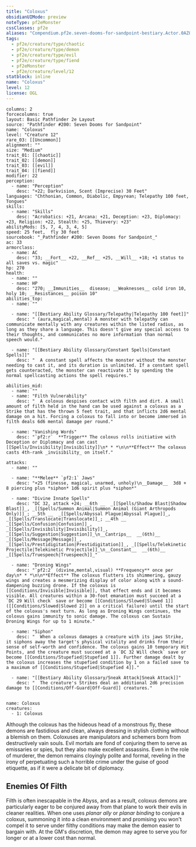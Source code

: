 ```yaml
---
title: "Coloxus"
obsidianUIMode: preview
noteType: pf2eMonster
cssClasses: pf2e
aliases: "Compendium.pf2e.seven-dooms-for-sandpoint-bestiary.Actor.0AZQuyXUAnVkNArl" 
tags:
  - pf2e/creature/type/chaotic
  - pf2e/creature/type/demon
  - pf2e/creature/type/evil
  - pf2e/creature/type/fiend
  - pf2eMonster
  - pf2e/creature/level/12
statblock: inline
name: "Coloxus"
level: 12
license: OGL
---
```


```statblock
columns: 2
forcecolumns: true
layout: Basic Pathfinder 2e Layout
source: "Pathfinder #200: Seven Dooms for Sandpoint"
name: "Coloxus"
level: "Creature 12"
rare_03: [[Uncommon]]
alignment: ""
size: "Medium"
trait_01: [[chaotic]]
trait_02: [[demon]]
trait_03: [[evil]]
trait_04: [[fiend]]
modifier: 22
perception:
  - name: "Perception"
    desc: "+22; Darkvision, Scent (Imprecise) 30 Feet"
languages: "Chthonian, Common, Diabolic, Empyrean; Telepathy 100 feet, Tongues"
skills:
  - name: "Skills"
    desc: "Acrobatics: +21, Arcana: +21, Deception: +23, Diplomacy: +23, Religion: +22, Stealth: +25, Thievery: +23"
abilityMods: [5, 7, 4, 3, 4, 5]
speed: 25 feet,  fly 30 feet
sourcebook: "_Pathfinder #200: Seven Dooms for Sandpoint_"
ac: 33
armorclass:
  - name: AC
    desc: "33; __Fort__ +22, __Ref__ +25, __Will__ +18; +1 status to all saves vs. magic"
hp: 270
health:
  - name: ""
  - name: HP
    desc: "270; __Immunities__  disease; __Weaknesses__ cold iron 10, holy 10; __Resistances__ poison 10"
abilities_top:
  - name: ""

  - name: "[[Bestiary Ability Glossary/Telepathy|Telepathy 100 feet]]"
    desc: " (aura,magical,mental) A monster with telepathy can communicate mentally with any creatures within the listed radius, as long as they share a language. This doesn't give any special access to their thoughts, and communicates no more information than normal speech would."

  - name: "[[Bestiary Ability Glossary/Constant Spells|Constant Spells]]"
    desc: "  A constant spell affects the monster without the monster needing to cast it, and its duration is unlimited. If a constant spell gets counteracted, the monster can reactivate it by spending the normal spellcasting actions the spell requires."

abilities_mid:
  - name: ""
  - name: "Filth Vulnerability"
    desc: "  A coloxus despises contact with filth and dirt. A small amount of filth held in the hand can be used against a coloxus as a Strike that has the thrown 5 feet trait, and that inflicts 2d6 mental damage on a hit. Forcing a coloxus to fall into or become immersed in filth deals 6d6 mental damage per round."

  - name: "Vanishing Words"
    desc: "`pf2:r`  **Trigger** The coloxus rolls initiative with Deception or Diplomacy and can cast [[Spells/Invisibility|Invisibility]]\n* * *\n\n**Effect** The coloxus casts 4th-rank _invisibility_ on itself."

attacks:
  - name: ""

  - name: "**Melee** `pf2:1` Jaws"
    desc: "+25 (finesse, magical, unarmed, unholy)\n__Damage__  3d8 + 8 piercing plus *siphon* 1d6 spirit plus *siphon*"

  - name: "Divine Innate Spells"
    desc: "DC 32, attack +24; __6th __  _[[Spells/Shadow Blast|Shadow Blast]]_, _[[Spells/Summon Animal|Summon Animal (Giant Arthropods Only)]]_; __5th __  _[[Spells/Abyssal Plague|Abyssal Plague]]_, _[[Spells/Translocate|Translocate]]_; __4th __  _[[Spells/Confusion|Confusion]]_, _[[Spells/Invisibility|Invisibility]]_, _[[Spells/Suggestion|Suggestion]]_\n__Cantrips__  __(6th)__ _[[Spells/Message|Message]]_, _[[Spells/Prestidigitation|Prestidigitation]]_, _[[Spells/Telekinetic Projectile|Telekinetic Projectile]]_\n__Constant__  __(6th)__ _[[Spells/Truespeech|Truespeech]]_"

  - name: "Droning Wings"
    desc: "`pf2:2` (divine,mental,visual) **Frequency** once per day\n* * *\n\n**Effect** The coloxus flutters its shimmering, gauzy wings and creates a mesmerizing display of color along with a sound-dampening buzzing drone. If the coloxus is [[Conditions/Invisible|Invisible]], that effect ends and it becomes visible. All creatures within a 30-foot emanation must succeed at a `DC 29 Will check` save or become [[Conditions/Slowed|Slowed 1]] ([[Conditions/Slowed|Slowed 2]] on a critical failure) until the start of the coloxus's next turn. As long as Droning Wings continues, the coloxus gains immunity to sonic damage. The coloxus can Sustain Droning Wings for up to 1 minute."

  - name: "Siphon"
    desc: "  When a coloxus damages a creature with its jaws Strike, it siphons away the target's physical vitality and drinks from their sense of self-worth and confidence. The coloxus gains 10 temporary Hit Points, and the creature must succeed at a `DC 32 Will check` save or become [[Conditions/Stupefied|Stupefied 1]]. Further damage dealt by the coloxus increases the stupefied condition by 1 on a failed save to a maximum of [[Conditions/Stupefied|Stupefied 4]]."

  - name: "[[Bestiary Ability Glossary/Sneak Attack|Sneak Attack]]"
    desc: "  The creature's Strikes deal an additional 2d6 precision damage to [[Conditions/Off-Guard|Off-Guard]] creatures."
 
```

```encounter-table
name: Coloxus
creatures:
  - 1: Coloxus
```



Although the coloxus has the hideous head of a monstrous fly, these demons are fastidious and clean, always dressing in stylish clothing without a blemish on them. Coloxuses are manipulators and schemers born from destructively vain souls. Evil mortals are fond of conjuring them to serve as emissaries or spies, but they also make excellent assassins. Even in the role of murderer, the demon remains cloyingly polite and formal, reveling in the irony of perpetuating such a horrible crime under the guise of good etiquette, as if it were a delicate bit of diplomacy.

## Enemies Of Filth

Filth is often inescapable in the Abyss, and as a result, coloxus demons are particularly eager to be conjured away from that plane to work their evils in cleaner realities. When one uses _planar ally_ or _planar binding_ to conjure a coloxus, summoning it into a clean environment and promising you won't compel it to serve under filthy conditions may make the demon easier to bargain with. At the GM's discretion, the demon may agree to serve you for longer or at a lower cost than normal.
